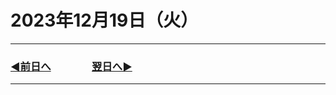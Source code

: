 # 2023年12月19日（火）

---

### [◀️前日へ](https://github.com/yuasys/chatty-journal/blob/main/2023/12/2023-12-18.md)&emsp;&emsp;&emsp;&emsp;[翌日へ▶️](https://github.com/yuasys/chatty-journal/blob/main/2023/12/2023-12-20.md)

---
